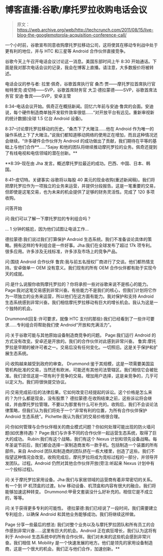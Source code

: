 # 博客直播:谷歌/摩托罗拉收购电话会议

> 原文：<https://web.archive.org/web/http://techcrunch.com/2011/08/15/live-blog-the-googlemotorola-acquisition-conference-call/>

一个小时前，谷歌宣布同意收购摩托罗拉移动公司，这将使其在移动专利战中处于更有利的地位，并与 HTC 和三星等 Android 合作伙伴直接竞争。

谷歌今天上午召开电话会议讨论这一消息。美国东部时间上午 8:30 开始通话。下面是我对那次电话会议的记录，我会在博客上直播。请注意，大多数报价将被转述。

电话会议的参与者:
拉里·佩奇，谷歌首席执行官
桑杰·贾——摩托罗拉首席执行官
帕特里克·皮切特——SVP，谷歌首席财务官
大卫·德拉蒙德——SVP，谷歌首席法务官
安迪·鲁宾——SVP，安卓主管

8:34–电话会议开始。佩奇正在概括新闻。回忆六年前与安迪·鲁宾的会面。安迪说，每个硬件制造商单独开发软件效率很低……“对开放平台有远见。重新审视新的统计数据(全球 1.5 亿台 Android 设备)。

8:37–讨论摩托罗拉移动的历史。“桑杰下了大赌注……他在 Android 作为唯一的操作系统上下了大赌注。”说我们都知道移动网络的使用正在增加，而且这种情况还会继续。“许多硬件合作伙伴为 Android 的成功做出了贡献，我们期待在平等的基础上与他们合作**……”Sajay 和他的团队将继续推动摩托罗拉的业务。佩奇还提到了有线电视和电信领域的潜在创新。**

 **8:39–现在由 Jha 发言。概述摩托罗拉最近的成功。巴西、中国、日本、韩国。

8:41–皮切特。关键事实:谷歌将以每股 40 美元的现金收购(重述新闻稿)。我们将把摩托罗拉作为一项独立的业务来运营，并提供分段报告。这是一笔重要的交易，但即使是这笔交易，也为未来的机会提供了足够的财务灵活性。完成了 120 多项收购。

问答开始

问:我们可以了解一下摩托罗拉的专利组合吗？

… 1 分钟的尴尬，因为他们试图让电话工作…

德拉蒙德:我们说过我们打算保护 Android 生态系统。我们不准备谈论具体的策略。拥有这样的专利组合是一件好事。Jha:我们在全球发布了超过 17k 项专利。很多应用。许多涉及无线标准，许多涉及市场上的竞争产品。

问:围绕 Android 合作伙伴
鲁宾:我与前五名授权厂商进行了交谈。他们都热情支持。安卓做单一 OEM 没有意义。我们现有的所有 OEM 合作伙伴都有助于实现今天的成就。

问:是什么说服你收购摩托罗拉的？你将承担一些对谷歌来说不是核心的能力。Page:我对这笔交易感到非常兴奋。有些能力不是我们的核心，但我们计划将它作为一项独立的业务来运营，所以他们在这方面有能力。我对保护和支持 Android 生态系统感到非常兴奋。我们相信摩托罗拉移动有巨大的增长机会。我认为这是一个独特的机会。

Drummond(回复:许可要求，就像 HTC 支付的那些):我们已经看到了一些许可要求……专利组合将帮助我们使 Android“开放和充满活力”。

问:关于谷歌可能与其他原始设备制造商竞争的问题。
Page:我们运行 Android 的方式没有改变。安卓还是开放的。我们的合作伙伴对此感到非常兴奋。
鲁宾:摩托罗拉是早期的被许可者之一。交易后没有任何变化。一切照旧。这是关于保护和扩展生态系统。

问:收购越来越受到政府的审查。
Drummond:鉴于其规模，这是一项需要美国监管机构批准的交易，当然还有欧洲，可能还有其他司法管辖区。我们相信它会被批准。我们坚信这是一项有利于竞争的交易。增加用户选择，这是亲竞争的，几乎可以定义为。我们将很快提交协议。

问:交易完成前/后的法律后果。它如何改变已经提起的诉讼。这个价格是怎么来的？为什么都是现金，没有股票？
德拉蒙德:在收购结束之前，这些诉讼将会继续，并由摩托罗拉管理。不要以为那里有什么可补充的。收购后，我们不会谈论法律策略，但我们认为我们将处于一个“非常有利的位置，为所有合作伙伴保护 Android 生态系统”。Pichette:我认为我们的交易价格很合理。

问:你如何管理与合作伙伴相关的商业模式问题？你如何处理可能出现的防火墙问题(如优惠待遇)？
Page:我们与许多不同的合作伙伴一起运营生态系统，取得了巨大的成功。
Rubin:我们有这个战略，我们有这个 Nexus 计划和领先设备战略。每年圣诞节前后，我们都会选择一家制造商发布一款手机。包括制造一个装置的所有部件。来自 Android 团队和制造商的团队挤在一栋大楼里，创造了这些。我们不指望这种情况会改变。收购完成后，摩托罗拉将成为竞标过程的一部分，并领导开发团队。过程。Android 仍然对其他合作伙伴开放(旁注:听起来 Nexus 计划中有一个投标过程)。

问:关于摩托罗拉家用设备。Jha:我们与家居领域的运营商有着非常密切的关系。有一个到 IP 机顶盒的过渡。b/w 移动设备、机顶盒和内容有很大的融合。我们将能够加速这种转变。
Drummond:甲骨文套装没什么好补充的。相信它是不成立的，等等。

问:关于获得更多专利的可能性。
德拉蒙德:我们已经说了一段时间，我们需要建立专利组合，以确保 Android 和其他业务能够成功。我们将继续这样做。

Page 分享一些最后的想法:
我们对整个业务以及与摩托罗拉团队和所有员工的合作感到非常兴奋……这里有巨大的机会。Android 正在疯狂增长，我们认为这将有利于 Android 生态系统中的所有合作伙伴。我们对未来的这些机会感到非常兴奋。我们相信 M. Mobility 是一个快速发展的地方。他们是领先的家用设备制造商，这是一个很大的机会。我们正与他们合作，加速创新。**